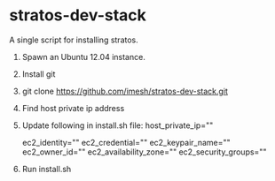 stratos-dev-stack
=================

A single script for installing stratos.

1. Spawn an Ubuntu 12.04 instance.
2. Install git
3. git clone https://github.com/imesh/stratos-dev-stack.git
4. Find host private ip address
5. Update following in install.sh file:
   host_private_ip=""
   
   ec2_identity=""
   ec2_credential=""
   ec2_keypair_name=""
   ec2_owner_id=""
   ec2_availability_zone=""
   ec2_security_groups=""
6. Run install.sh
